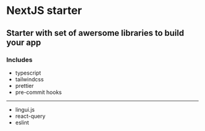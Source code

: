# NextJS starter

## Starter with set of awersome libraries to build your app

### Includes

- typescript
- tailwindcss
- prettier
- pre-commit hooks

---

- lingui.js
- react-query
- eslint
